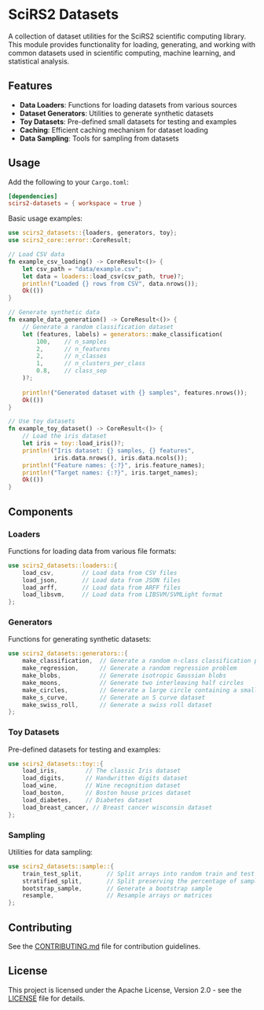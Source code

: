 # SciRS2 Datasets

A collection of dataset utilities for the SciRS2 scientific computing library. This module provides functionality for loading, generating, and working with common datasets used in scientific computing, machine learning, and statistical analysis.

## Features

- **Data Loaders**: Functions for loading datasets from various sources
- **Dataset Generators**: Utilities to generate synthetic datasets
- **Toy Datasets**: Pre-defined small datasets for testing and examples
- **Caching**: Efficient caching mechanism for dataset loading
- **Data Sampling**: Tools for sampling from datasets

## Usage

Add the following to your `Cargo.toml`:

```toml
[dependencies]
scirs2-datasets = { workspace = true }
```

Basic usage examples:

```rust
use scirs2_datasets::{loaders, generators, toy};
use scirs2_core::error::CoreResult;

// Load CSV data
fn example_csv_loading() -> CoreResult<()> {
    let csv_path = "data/example.csv";
    let data = loaders::load_csv(csv_path, true)?;
    println!("Loaded {} rows from CSV", data.nrows());
    Ok(())
}

// Generate synthetic data
fn example_data_generation() -> CoreResult<()> {
    // Generate a random classification dataset
    let (features, labels) = generators::make_classification(
        100,    // n_samples
        2,      // n_features
        2,      // n_classes
        1,      // n_clusters_per_class
        0.8,    // class_sep
    )?;
    
    println!("Generated dataset with {} samples", features.nrows());
    Ok(())
}

// Use toy datasets
fn example_toy_dataset() -> CoreResult<()> {
    // Load the iris dataset
    let iris = toy::load_iris()?;
    println!("Iris dataset: {} samples, {} features", 
             iris.data.nrows(), iris.data.ncols());
    println!("Feature names: {:?}", iris.feature_names);
    println!("Target names: {:?}", iris.target_names);
    Ok(())
}
```

## Components

### Loaders

Functions for loading data from various file formats:

```rust
use scirs2_datasets::loaders::{
    load_csv,        // Load data from CSV files
    load_json,       // Load data from JSON files
    load_arff,       // Load data from ARFF files
    load_libsvm,     // Load data from LIBSVM/SVMLight format
};
```

### Generators

Functions for generating synthetic datasets:

```rust
use scirs2_datasets::generators::{
    make_classification,  // Generate a random n-class classification problem
    make_regression,      // Generate a random regression problem
    make_blobs,           // Generate isotropic Gaussian blobs
    make_moons,           // Generate two interleaving half circles
    make_circles,         // Generate a large circle containing a smaller circle
    make_s_curve,         // Generate an S curve dataset
    make_swiss_roll,      // Generate a swiss roll dataset
};
```

### Toy Datasets

Pre-defined datasets for testing and examples:

```rust
use scirs2_datasets::toy::{
    load_iris,        // The classic Iris dataset
    load_digits,      // Handwritten digits dataset
    load_wine,        // Wine recognition dataset
    load_boston,      // Boston house prices dataset
    load_diabetes,    // Diabetes dataset
    load_breast_cancer, // Breast cancer wisconsin dataset
};
```

### Sampling

Utilities for data sampling:

```rust
use scirs2_datasets::sample::{
    train_test_split,       // Split arrays into random train and test subsets
    stratified_split,       // Split preserving the percentage of samples for each class
    bootstrap_sample,       // Generate a bootstrap sample
    resample,               // Resample arrays or matrices
};
```

## Contributing

See the [CONTRIBUTING.md](../CONTRIBUTING.md) file for contribution guidelines.

## License

This project is licensed under the Apache License, Version 2.0 - see the [LICENSE](../LICENSE) file for details.